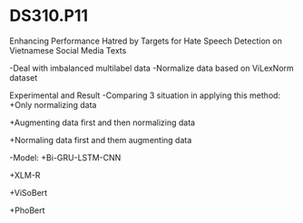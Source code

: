 # DS310.P11
Enhancing Performance Hatred by Targets for Hate Speech Detection on Vietnamese Social Media Texts

-Deal with imbalanced multilabel data
-Normalize data based on ViLexNorm dataset

Experimental and Result
-Comparing 3 situation in applying this method:
+Only normalizing data

+Augmenting data first and then normalizing data

+Normaling data first and them augmenting data

-Model:
+Bi-GRU-LSTM-CNN

+XLM-R

+ViSoBert

+PhoBert
